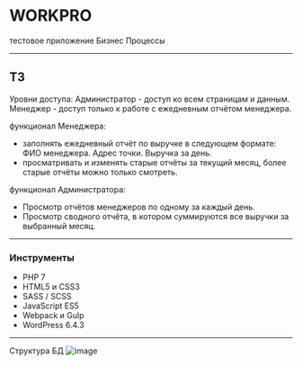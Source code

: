 # WORKPRO
тестовое приложение Бизнес Процессы

---
## ТЗ

Уровни доступа:
Администратор - доступ ко всем страницам и данным. 
Менеджер - доступ только к работе с ежедневным отчётом менеджера.

функционал Менеджера:
- заполнять ежедневный отчёт по выручке в следующем формате:
		ФИО менеджера.
		Адрес точки.
		Выручка за день.
- просматривать и изменять старые отчёты за текущий месяц, более старые отчёты можно только смотреть.

функционал Администратора:
- Просмотр отчётов менеджеров по одному за каждый день.
- Просмотр сводного отчёта, в котором суммируются все выручки за выбранный месяц.

---
### Инструменты
- PHP 7
- HTML5 и CSS3
- SASS / SCSS
- JavaScript ES5
- Webpack и Gulp
- WordPress 6.4.3

---
Структура БД
![image](https://files.webpeternet.com/data-tables.png)
